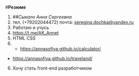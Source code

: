 #**Резюме**
1. ##_Сыкало Анна Сергеевна_
2. тел. (+79202044472) почта: seregina.dochka@yandex.ru
3. Работаю и учусь
4. https://t.me/AK_Annet
3. HTML CSS
4. * https://annasofiya.github.io/calculator/ 
* https://annasofiya.github.io/traveland/
6. Хочу стать front-end разработчиком 